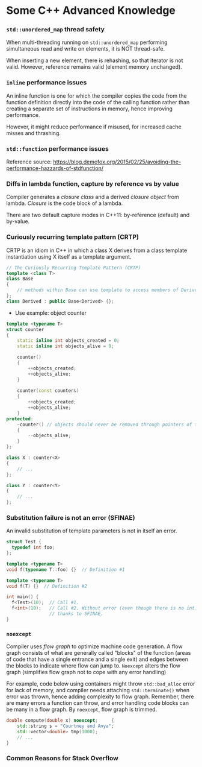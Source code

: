 # Some C++ Advanced Knowledge

### `std::unordered_map` thread safety

When multi-threading running on `std::unordered_map` performing simultaneous read and write on elements, it is NOT thread-safe.

When inserting a new element, there is rehashing, so that iterator is not valid. However, reference remains valid (element memory unchanged).

### `inline` performance issues

An inline function is one for which the compiler copies the code from the function definition directly into the code of the calling function rather than creating a separate set of instructions in memory, hence improving performance.

However, it might reduce performance if misused, for increased cache misses and thrashing.

### `std::function` performance issues

Reference source: https://blog.demofox.org/2015/02/25/avoiding-the-performance-hazzards-of-stdfunction/

### Diffs in lambda function, capture by reference vs by value

Compiler generates a *closure class* and a derived *closure object* from lambda. *Closure* is the code block of a lambda.

There are two default capture modes in C++11: by-reference (default) and by-value.

### Curiously recurring template pattern (CRTP)

CRTP is an idiom in C++ in which a class X derives from a class template instantiation using X itself as a template argument.

```cpp
// The Curiously Recurring Template Pattern (CRTP)
template <class T>
class Base
{
    // methods within Base can use template to access members of Derived
};
class Derived : public Base<Derived> {};
```

* Use example: object counter

```cpp
template <typename T>
struct counter
{
    static inline int objects_created = 0;
    static inline int objects_alive = 0;

    counter()
    {
        ++objects_created;
        ++objects_alive;
    }
    
    counter(const counter&)
    {
        ++objects_created;
        ++objects_alive;
    }
protected:
    ~counter() // objects should never be removed through pointers of this type
    {
        --objects_alive;
    }
};

class X : counter<X>
{
    // ...
};

class Y : counter<Y>
{
    // ...
};
```

### Substitution failure is not an error (SFINAE) 

An invalid substitution of template parameters is not in itself an error.

```cpp
struct Test {
  typedef int foo;
};

template <typename T>
void f(typename T::foo) {}  // Definition #1

template <typename T>
void f(T) {}  // Definition #2

int main() {
  f<Test>(10);  // Call #1.
  f<int>(10);   // Call #2. Without error (even though there is no int::foo)
                // thanks to SFINAE.
}
```

### `noexcept`

Compiler uses *flow graph* to optimize machine code generation. A flow graph consists of what are generally called "blocks" of the function (areas of code that have a single entrance and a single exit) and edges between the blocks to indicate where flow can jump to. `Noexcept` alters the flow graph (simplifies flow graph not to cope with any error handling)

For example, code below using containers might throw `std::bad_alloc` error for lack of memory, and compiler needs attaching `std::terminate()` when error was thrown, hence adding complexity to flow graph. Remember, there are many errors a function can throw, and error handling code blocks can be many in a flow graph. By `noexcept`, flow graph is trimmed. 
```cpp
double compute(double x) noexcept;     {
    std::string s = "Courtney and Anya";
    std::vector<double> tmp(1000);
    // ...
}
```

### Common Reasons for Stack Overflow